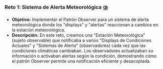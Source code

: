 ### Reto 1: Sistema de Alerta Meteorológica ⛈️
-   **Objetivo:** Implementar el Patrón Observer para un sistema de alerta meteorológica donde los "displays" y "alertas" reaccionan a cambios en la estación meteorológica.
-   **Descripción:** En este reto, creamos una "Estación Meteorológica" (sujeto observable) que notificaba a varios "Displays de Condiciones Actuales" y "Sistemas de Alerta" (observadores) cada vez que las condiciones climáticas cambiaban. Los observadores actualizaban su información o activaban alertas según la condición, demostrando cómo el patrón Observer permite una notificación eficiente y desacoplada.
